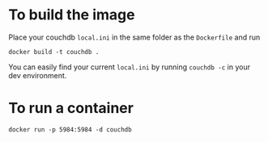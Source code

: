 # To build the image

Place your couchdb `local.ini` in the same folder as the `Dockerfile` and run  
```
docker build -t couchdb .
```
You can easily find your current `local.ini` by running `couchdb -c` in your dev environment.

# To run a container

`docker run -p 5984:5984 -d couchdb`
